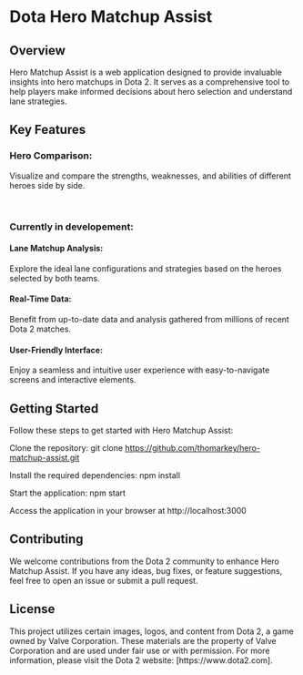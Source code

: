 <h1>Dota Hero Matchup Assist</h1>

<h2>Overview</h2>

Hero Matchup Assist is a web application designed to provide invaluable insights into hero matchups in Dota 2. It serves as a comprehensive tool to help players make informed decisions about hero selection and understand lane strategies.

<h2>Key Features</h2>

<h3>Hero Comparison: </h3>

Visualize and compare the strengths, weaknesses, and abilities of different heroes side by side.

<br/>
<h3>Currently in developement:</h3>

<h4>Lane Matchup Analysis:</h4>
Explore the ideal lane configurations and strategies based on the heroes selected by both teams.

<h4>Real-Time Data: </h4>
Benefit from up-to-date data and analysis gathered from millions of recent Dota 2 matches.

<h4>User-Friendly Interface: </h4>
Enjoy a seamless and intuitive user experience with easy-to-navigate screens and interactive elements.


<h2>Getting Started</h2>

Follow these steps to get started with Hero Matchup Assist:

Clone the repository: git clone https://github.com/thomarkey/hero-matchup-assist.git

Install the required dependencies: npm install

Start the application: npm start

Access the application in your browser at http://localhost:3000


<h2>Contributing</h2>
We welcome contributions from the Dota 2 community to enhance Hero Matchup Assist. If you have any ideas, bug fixes, or feature suggestions, feel free to open an issue or submit a pull request.

<h2>License</h2>
This project utilizes certain images, logos, and content from Dota 2, a game owned by Valve Corporation. These materials are the property of Valve Corporation and are used under fair use or with permission. For more information, please visit the Dota 2 website: [https://www.dota2.com].
